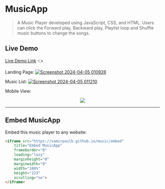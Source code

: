 # MusicApp

>  A Music Player developed using JavaScript, CSS, and HTML. Users can click the Forward play, Backward play, Playlist loop and Shuffle music buttons to change the songs.
 
## Live Demo

[Live Demo Link](https://pranay020.github.io/Music-Web-App/) :point_left:

Landing Page:
<a href="#" rel="Landing Page">
![Screenshot 2024-04-05 010926](https://github.com/pranay020/Music-Web-App/assets/140306607/380f5960-6b7d-4fcf-ac95-87204bab6ca3)

</a>



Music List:
<a href="#" rel="Music List">
![Screenshot 2024-04-05 011210](https://github.com/pranay020/Music-Web-App/assets/140306607/77b16536-afbe-4b48-9018-799a5320163b)

</a>


Mobile View:
<p align="center">
<a href="#" rel="Mobile View"><img src="https://raw.githubusercontent.com/SamirPaulb/assets/main/music/mobile-view.webp"></a>
</p>

---

## Embed MusicApp

Embed this music player to any website:

```html
<iframe src="https://samirpaulb.github.io/music/embed"
	title="Embed MusicApp"
	frameborder="0"
	loading="lazy"
	marginheight="0"
	marginwidth="0"
	width="100%"
	height="223"
	scrolling="no">
</iframe>
```
